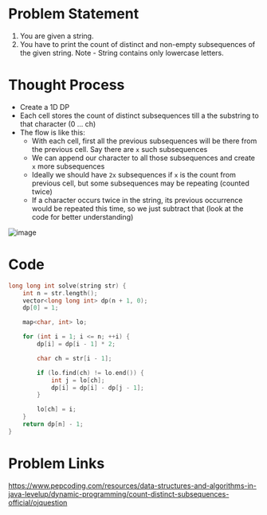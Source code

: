 # Problem Statement
1. You are given a string.
2. You have to print the count of distinct and non-empty subsequences of the given string. 
Note - String contains only lowercase letters.

# Thought Process
- Create a 1D DP
- Each cell stores the count of distinct subsequences till a the substring to that character (0 ... ch)
- The flow is like this:
  - With each cell, first all the previous subsequences will be there from the previous cell. Say there are `x` such subsequences
  - We can append our character to all those subsequences and create `x` more subsequences
  - Ideally we should have `2x` subsequences if `x` is the count from previous cell, but some subsequences may be repeating (counted twice)
  - If a character occurs twice in the string, its previous occurrence would be repeated this time, so we just subtract that (look at the code for better understanding)

![image](https://user-images.githubusercontent.com/10897423/133962200-b0433f20-5b1e-48a4-b82a-be7935318358.png)

# Code
```cpp
long long int solve(string str) {
    int n = str.length();
    vector<long long int> dp(n + 1, 0);
    dp[0] = 1;

    map<char, int> lo;

    for (int i = 1; i <= n; ++i) {
        dp[i] = dp[i - 1] * 2;

        char ch = str[i - 1];

        if (lo.find(ch) != lo.end()) {
            int j = lo[ch];
            dp[i] = dp[i] - dp[j - 1];
        }

        lo[ch] = i;
    }
    return dp[n] - 1;
}
```

# Problem Links
https://www.pepcoding.com/resources/data-structures-and-algorithms-in-java-levelup/dynamic-programming/count-distinct-subsequences-official/ojquestion